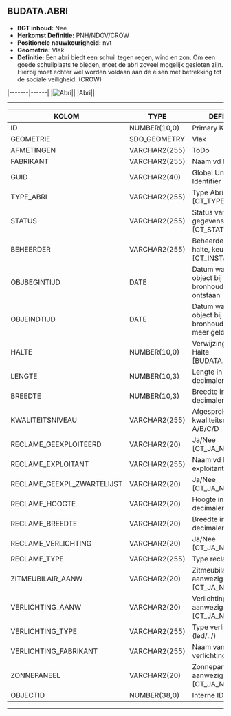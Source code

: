 ﻿## BUDATA.ABRI


* __BGT inhoud:__ Nee
* __Herkomst Definitie:__ PNH/NDOV/CROW
* __Positionele nauwkeurigheid:__ nvt
* __Geometrie:__ Vlak
* __Definitie:__ Een abri biedt een schuil tegen regen, wind en zon. Om een goede schuilplaats te bieden, moet de abri zoveel mogelijk gesloten zijn. Hierbij moet echter wel worden voldaan aan de eisen met betrekking tot de sociale veiligheid. (CROW)

|-------|------|
|![Abri](objectbladen\9_HOV\abri.jpg)||
|Abri||

***

|KOLOM                           	|TYPE          	|DEFINITIE|
|------                          	|----          	|-----    |
|ID                              	|NUMBER(10,0)  	|Primary Key|
|GEOMETRIE                       	|SDO_GEOMETRY  	|Vlak|
|AFMETINGEN                        	|VARCHAR2(255) 	|ToDo|
|FABRIKANT                       	|VARCHAR2(255) 	|Naam vd Fabrikant|
|GUID                            	|VARCHAR2(40)  	|Global Unique Identifier|
|TYPE_ABRI                         	|VARCHAR2(255) 	|Type Abri [CT_TYPE_ABRI]|
|STATUS                          	|VARCHAR2(255) 	|Status van de gegevens, keuzelijst [CT_STATUS]|
|BEHEERDER                       	|VARCHAR2(255) 	|Beheerder van de halte, keuzelijst [CT_INSTANTIE]|
|OBJBEGINTIJD                    	|DATE          	|Datum waarop het object bij de bronhouder is ontstaan|
|OBJEINDTIJD                     	|DATE          	|Datum waarop het object bij de bronhouder niet meer geldig is|
|HALTE                           	|NUMBER(10,0)  	|Verwijzing naar Halte [BUDATA.HALTE]|
|LENGTE                          	|NUMBER(10,3)  	|Lengte in Meters, 2 decimalen|
|BREEDTE                         	|NUMBER(10,3)  	|Breedte in Meters, 2 decimalen|
|KWALITEITSNIVEAU                	|VARCHAR2(255) 	|Afgesproken kwaliteitsniveau A/B/C/D|
|RECLAME_GEEXPLOITEERD           	|VARCHAR2(20)  	|Ja/Nee [CT_JA_NEE]|
|RECLAME_EXPLOITANT              	|VARCHAR2(255) 	|Naam vd Reclame exploitant|
|RECLAME_GEEXPL_ZWARTELIJST      	|VARCHAR2(20)  	|Ja/Nee [CT_JA_NEE]|
|RECLAME_HOOGTE                  	|VARCHAR2(20)  	|Hoogte in Meters, 2 decimalen|
|RECLAME_BREEDTE                 	|VARCHAR2(20)  	|Breedte in Meters, 2 decimalen|
|RECLAME_VERLICHTING             	|VARCHAR2(20)  	|Ja/Nee [CT_JA_NEE]|
|RECLAME_TYPE                    	|VARCHAR2(255) 	|Type reclame|
|ZITMEUBILAIR_AANW               	|VARCHAR2(20)  	|Zitmeubilair aanwezig Ja/Nee [CT_JA_NEE]|
|VERLICHTING_AANW                	|VARCHAR2(20)  	|Verlichting aanwezig Ja/Nee [CT_JA_NEE]|
|VERLICHTING_TYPE                	|VARCHAR2(255) 	|Type verlichting (led/../)|
|VERLICHTING_FABRIKANT           	|VARCHAR2(255) 	|Naam van de verlichtingsfabrikant|
|ZONNEPANEEL                     	|VARCHAR2(20)  	|Zonnepaneel aanwezig Ja/Nee [CT_JA_NEE]|
|OBJECTID                        	|NUMBER(38,0)  	|Interne ID ArcGIS|

***
